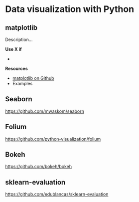 # Data visualization with Python

## matplotlib

Description...

**Use X if**

*   ​

**Resources**

*   [matplotlib on Github](https://github.com/matplotlib/matplotlib)
*   Examples

## Seaborn

https://github.com/mwaskom/seaborn

## Folium

https://github.com/python-visualization/folium

## Bokeh 

https://github.com/bokeh/bokeh



## sklearn-evaluation

https://github.com/edublancas/sklearn-evaluation
